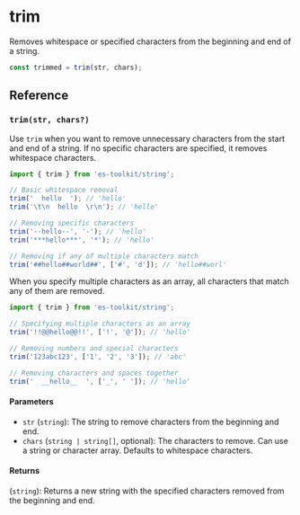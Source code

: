# trim

Removes whitespace or specified characters from the beginning and end of a string.

```typescript
const trimmed = trim(str, chars);
```

## Reference

### `trim(str, chars?)`

Use `trim` when you want to remove unnecessary characters from the start and end of a string. If no specific characters are specified, it removes whitespace characters.

```typescript
import { trim } from 'es-toolkit/string';

// Basic whitespace removal
trim('  hello  '); // 'hello'
trim('\t\n  hello  \r\n'); // 'hello'

// Removing specific characters
trim('--hello--', '-'); // 'hello'
trim('***hello***', '*'); // 'hello'

// Removing if any of multiple characters match
trim('##hello##world##', ['#', 'd']); // 'hello##worl'
```

When you specify multiple characters as an array, all characters that match any of them are removed.

```typescript
import { trim } from 'es-toolkit/string';

// Specifying multiple characters as an array
trim('!!@@hello@@!!', ['!', '@']); // 'hello'

// Removing numbers and special characters
trim('123abc123', ['1', '2', '3']); // 'abc'

// Removing characters and spaces together
trim('  __hello__  ', ['_', ' ']); // 'hello'
```

#### Parameters

- `str` (`string`): The string to remove characters from the beginning and end.
- `chars` (`string | string[]`, optional): The characters to remove. Can use a string or character array. Defaults to whitespace characters.

#### Returns

(`string`): Returns a new string with the specified characters removed from the beginning and end.
